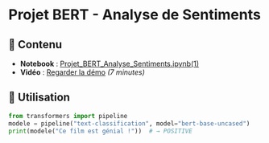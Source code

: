 # Projet BERT - Analyse de Sentiments  

## 📝 Contenu  
- **Notebook** : [Projet_BERT_Analyse_Sentiments.ipynb(1)](Projet_BERT_Analyse_Sentiments.ipynb(1))
- **Vidéo** : [Regarder la démo](https://youtu.be/...) *(7 minutes)*  

## 🚀 Utilisation  
```python
from transformers import pipeline
modele = pipeline("text-classification", model="bert-base-uncased")
print(modele("Ce film est génial !"))  # → POSITIVE
